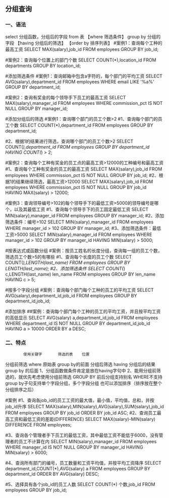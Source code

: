 ## 分组查询

### 一、语法

select 分组函数，分组后的字段
from 表
【where 筛选条件】
group by 分组的字段
【having 分组后的筛选】
【order by 排序列表】
#案例1：查询每个工种的最高工资
SELECT MAX(salary),job_id
FROM employees
GROUP BY job_id;

#案例2：查询每个位置上的部门个数
SELECT COUNT(*),location_id
FROM departments
GROUP BY location_id;

#添加筛选条件
#案例1：查询邮箱中包含a字符的，每个部门的平均工资
SELECT AVG(salary),department_id
FROM employees
WHERE email LIKE '%a%'
GROUP BY department_id;

#案例2：查询有奖金的每个领导手下员工的最高工资
SELECT MAX(salary),manager_id
FROM employees
WHERE commission_pct IS NOT NULL
GROUP BY manager_id;

#添加分组后的筛选
#案例1：查询哪个部门的员工个数>2
#1、查询每个部门的员工个数
SELECT COUNT(*),department_id
FROM employees
GROUP BY department_id;

#2、根据1的结果进行筛选，查询哪个部门的员工个数>2
SELECT COUNT(*),department_id
FROM employees
GROUP BY department_id
HAVING COUNT(*) > 2;

#案例2：查询每个工种有奖金的员工点的最高工资>12000的工种编号和最高工资
#1、查询每个工种有奖金的员工的最高工资
SELECT MAX(salary),job_id
FROM employees
WHERE commission_pct IS NOT NULL
GROUP BY job_id;
#2、根据1的结果继续筛选，最高工资>12000
SELECT MAX(salary),job_id
FROM employees
WHERE commission_pct IS NOT NULL
GROUP BY job_id
HAVING MAX(salary) > 12000;

#案例3：查询领导编号>102的每个领导手下的最低工资>5000的领导编号是哪个，以及其最低工资
#1、查询每个领导手下的员工固定最低工资
SELECT MIN(salary),manager_id
FROM employees
GROUP BY manager_id;
#2、添加筛选条件：编号>102
SELECT MIN(salary),manager_id
FROM employees
WHERE manager_id > 102
GROUP BY manager_id;
#3、添加筛选条件：最低工资>5000
SELECT MIN(salary),manager_id
FROM employees
WHERE manager_id > 102
GROUP BY manager_id
HAVING MIN(salary) > 5000;

#按表达式或函数分组
#案例：按员工姓名的长度分组，查询每一组的员工个数，筛选员工个数>5的有哪些
#1、查询每个长度的员工个数
SELECT COUNT(*),LENGTH(last_name)
FROM employees
GROUP BY LENGTH(last_name);
#2、添加筛选条件
SELECT COUNT(*) c,LENGTH(last_name) len_name
FROM employees
GROUP BY len_name
HAVING c > 5;

#按多个字段分组
#案例：查询每个部门每个工种的员工的平均工资
SELECT AVG(salary),department_id,job_id
FROM employees
GROUP BY department_id,job_id;

#添加排序
##案例：查询每个部门每个工种的员工的平均工资，并且按平均工资的高低显示
SELECT AVG(salary) a,department_id,job_id
FROM employees
WHERE department_id IS NOT NULL
GROUP BY department_id,job_id
HAVING a > 10000
ORDER BY a DESC;

### 二、特点

			使用关键字		筛选的表	位置
分组前筛选	where			原始表		group by的前面
分组后筛选	having		分组后的结果	group by 的后面
1、分组函数做条件肯定是放在having字句中
2、能用分组前筛选的，就优先考虑使用分组前筛选
GROUP BY 前后分组支持别名 WHERE不支持
group by子句支持单个字段分组，多个字段分组
也可以添加排序（排序放在整个分组排序之后）

#案例
#1、查询各job_id的员工工资的最大值，最小值，平均值，总和，并按job_id升序
SELECT MAX(salary),MIN(salary),AVG(salary),SUM(salary),job_id
FROM employees
GROUP BY job_id
ORDER BY job_id ASC;
#2、查询员工最高工资和最低工资的差距(DIFFERENCE)
SELECT MAX(salary)-MIN(salary) DIFFERENCE
FROM employees;

#3、查询各个管理者手下员工的最低工资，其中最低工资不能低于6000，没有管理者的员工不计算在内
SELECT MIN(salary),manager_id
FROM employees
WHERE manager_id IS NOT NULL
GROUP BY manager_id
HAVING MIN(salary) > 6000;

#4、查询所有部门的编号，员工数量和工资平均值，并按平均工资降序
SELECT department_id,COUNT(*),AVG(salary) a
FROM employees
GROUP BY department_id
ORDER BY AVG(salary) DESC;

#5、选择具有各个job_id的员工人数
SELECT COUNT(*) 个数,job_id
FROM employees
GROUP BY job_id;